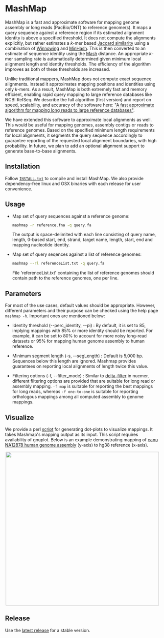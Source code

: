 MashMap
========================================================================

MashMap is a fast and approximate software for mapping genome assembly or long reads (PacBio/ONT) to reference genome(s). It maps a query sequence against a reference region if its estimated alignment identity is above a specified threshold. It does not compute the alignments explicitly, but rather estimates a *k*-mer based [Jaccard similarity](https://en.wikipedia.org/wiki/Jaccard_index) using a combination of [Winnowing](http://www.cs.princeton.edu/courses/archive/spr05/cos598E/bib/p76-schleimer.pdf) and [MinHash](https://en.wikipedia.org/wiki/MinHash). This is then converted to an estimate of sequence identity using the [Mash](http://mash.readthedocs.org) distance. An appropriate *k*-mer sampling rate is automatically determined given minimum local alignment length and identity thresholds. The efficiency of the algorithm improves as both of these thresholds are increased.

Unlike traditional mappers, MashMap does not compute exact sequence alignments. Instead it approximates mapping positions and identities using only *k*-mers. As a result, MashMap is both extremely fast and memory efficient, enabling rapid query mapping to large reference databases like NCBI RefSeq. We describe the full algorithm (first version) and report on speed, scalability, and accuracy of the software here: ["A fast approximate algorithm for mapping long reads to large reference databases"](https://doi.org/10.1007/978-3-319-56970-3_5).

We have extended this software to approximate local alignments as well. This would be useful for mapping genomes, assembly contigs or reads to reference genomes. Based on the specified minimum length requirements for local alignments, it segments the query sequence accordingly to guarantee reporting of the requested local alignment boundaries, with high probability. In future, we plan to add an optional alignment support to generate base-to-base alignments.

## Installation
Follow [`INSTALL.txt`](INSTALL.txt) to compile and install MashMap. We also provide dependency-free linux and OSX binaries with each release for user convenience.

## Usage

* Map set of query sequences against a reference genome:
  ```sh
  mashmap -r reference.fna -q query.fa
  ```
  The output is space-delimited with each line consisting of query name, length,
  0-based start, end, strand, target name, length, start, end and mapping nucleotide
  identity.

* Map set of query seqences against a list of reference genomes:
  ```sh
  mashmap --rl referenceList.txt -q query.fa
  ```
  File 'referenceList.txt' containing the list of reference genomes should contain path to the reference genomes, one per line.

## Parameters

For most of the use cases, default values should be appropriate. However, different parameters and their purpose can be checked using the help page `mashmap -h`. Important ones are mentioned below:

* Identity threshold (--perc_identity, --pi) : By default, it is set to 85, implying mappings with 85% or more identity should be reported. For example, it can be set to 80% to account for more noisy long-read datasets or 95% for mapping human genome assembly to human reference.

* Minimum segment length (-s, --segLength) :  Default is 5,000 bp. Sequences below this length are ignored. Mashmap provides guarantees on reporting local alignments of length twice this value.

* Filtering options (-f, --filter_mode) : Similar to [delta-filter](http://mummer.sourceforge.net/manual/#filter) in nucmer, different filtering options are provided that are suitable for long read or assembly mapping. `-f map` is suitable for reporting the best mappings for long reads, whereas `-f one-to-one` is suitable for reporting orthologous mappings among all computed assembly to genome mappings.   

## Visualize

We provide a perl [script](scripts) for generating dot-plots to visualize mappings. It takes Mashmap's mapping output as its input. This script requires availability of gnuplot. Below is an example demonstrating mapping of [canu NA12878 human genome assembly](https://github.com/nanopore-wgs-consortium/NA12878/blob/master/Genome.md) (y-axis) to hg38 reference (x-axis).

<p align="center">
<img src="https://alurulab.cc.gatech.edu/sites/all/images/mashmap/dotplot_canu_hg38.png" height="500"/>
</p>

## Release

Use the [latest release](https://github.com/marbl/MashMap/releases) for a stable version. 
